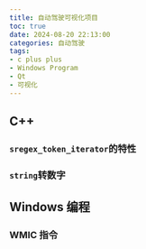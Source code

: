 ```yaml
---
title: 自动驾驶可视化项目
toc: true
date: 2024-08-20 22:13:00
categories: 自动驾驶
tags:
- c plus plus
- Windows Program
- Qt
- 可视化
---
```



## C++

### `sregex_token_iterator`的特性

### `string`转数字

## Windows 编程

### WMIC 指令
